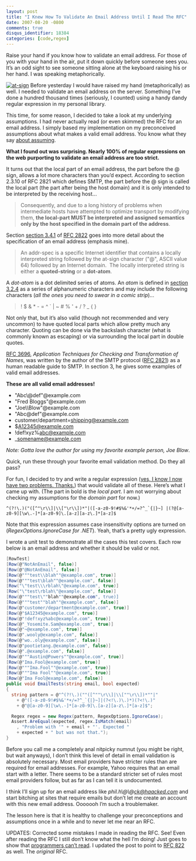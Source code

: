 ```yaml
---
layout: post
title: "I Knew How To Validate An Email Address Until I Read The RFC"
date: 2007-08-20 -0800
comments: true
disqus_identifier: 18384
categories: [code,regex]
---
```

Raise your hand if you know how to validate an email address. For those
of you with your hand in the air, put it down quickly before someone
sees you. It’s an odd sight to see someone sitting alone at the keyboard
raising his or her hand. I was speaking metaphorically.

[![at-sign](http://haacked.com/images/haacked_com/WindowsLiveWriter/IThoughtIKnewHowToValidateAnEmailAddress_E977/at-sign_1.jpg)](http://www.stockxpert.com/browse.phtml?f=profile&l=ErickN "At Sign from stockxpert by ErickN")
Before yesterday I would have raised my hand (metaphorically) as well. I
needed to validate an email address on the server. Something I’ve done a
hundred thousand times (seriously, I counted) using a handy dandy
regular expression in my personal library.

This time, for some reason, I decided to take a look at my underlying
assumptions. I had never actually read (or even skimmed) the RFC for an
email address. I simply based my implementation on my preconceived
assumptions about what makes a valid email address. You know what they
say [about
assuming](http://jyte.com/cl/when-you-assume-you-make-an-ass-out-of-you-and-me "saying about assumptions").

**What I found out was surprising. Nearly 100% of regular expressions on
the web purporting to validate an email address are too strict.**

It turns out that the local part of an email address, the part before
the @ sign, allows a lot more characters than you’d expect. According to
section 2.3.10 of RFC 2821 which defines SMTP, the part before the @
sign is called the local part (the part after being the host domain) and
it is only intended to be interpreted by the receiving host...

> Consequently, and due to a long history of problems when intermediate
> hosts have attempted to optimize transport by modifying them, **the
> local-part MUST be interpreted and assigned semantics only by the host
> specified in the domain part of the address**.

Section [section
3.4.1](http://tools.ietf.org/html/rfc2822#section-3.4.1 "Section 3.4.1 of rfc2822")
of [RFC
2822](http://tools.ietf.org/html/rfc2822 "RFC 2822 Internet Message Format") goes
into more detail about the specification of an email address (emphasis
mine).

> An addr-spec is a specific Internet identifier that contains a locally
> interpreted string followed by the at-sign character ("@", ASCII value
> 64) followed by an Internet domain.  The locally interpreted string is
> either a **quoted-string** or a **dot-atom**.

A *dot-atom* is a dot delimited series of atoms. An *atom* is defined in
[section
3.2.4](http://tools.ietf.org/html/rfc2822#3.2.4 "Section 3.2.4 Atom") as
a series of alphanumeric characters and may include the following
characters (*all the ones you need to swear in a comic strip*)...

> ! \$ & \* - = \^ \` | \~ \# % ' + / ? \_ { }

Not only that, but it’s also valid (though not recommended and very
uncommon) to have quoted local parts which allow pretty much any
character. Quoting can be done via the backslash character (what is
commonly known as escaping) or via surrounding the local part in double
quotes.

[RFC
3696](http://tools.ietf.org/html/rfc3696 "Clarification of internet mailing specs"),
*Application Techniques for Checking and Transformation of Names*, was
written by the author of the SMTP protocol ([RFC
2821](http://tools.ietf.org/html/rfc2821 "RFC 2821 SMTP")) as a human
readable guide to SMTP. In section 3, he gives some examples of valid
email addresses.

**These are all valid email addresses!**

-   "Abc\\@def"@example.com
-   "Fred Bloggs"@example.com
-   "Joe\\\\Blow"@example.com
-   "Abc@def"@example.com
-   customer/department=shipping@example.com
-   \$A12345@example.com
-   !def!xyz%abc@example.com
-   \_somename@example.com

*Note: Gotta love the author for using my favorite example person, Joe
Blow*.

Quick, run these through your favorite email validation method. Do they
all pass?

For fun, I decided to try and write a regular expression ([yes, I know I
now have two problems.
Thanks.](http://regex.info/blog/2006-09-15/247 "Source of the famous 'Now you have two problems' quote")) that
would validate all of these. Here’s what I came up with. (The part in
bold is the *local part*. I am not worrying about checking my
assumptions for the *domain part* for now.)

`` ^(?!\.)("([^"\r\\]|\\["\r\\])*"|([-a-z0-9!#$%&'*+/=?^_`{|}~] |(?@[a-z0-9][\w\.-]*[a-z0-9]\.[a-z][a-z\.]*[a-z]$ ``

Note that this expression assumes case insensitivity options are turned
on (*RegexOptions.IgnoreCase for .NET*). Yeah, that’s a pretty ugly
expression.

I wrote a unit test to demonstrate all the cases this test covers. Each
row below is an email address and whether it should be valid or not.

```csharp
[RowTest]
[Row(@"NotAnEmail", false)]
[Row(@"@NotAnEmail", false)]
[Row(@"""test\\blah""@example.com", true)]
[Row(@"""test\blah""@example.com", false)]
[Row("\"test\\\rblah\"@example.com", true)]
[Row("\"test\rblah\"@example.com", false)]
[Row(@"""test\""blah""@example.com", true)]
[Row(@"""test""blah""@example.com", false)]
[Row(@"customer/department@example.com", true)]
[Row(@"$A12345@example.com", true)]
[Row(@"!def!xyz%abc@example.com", true)]
[Row(@"_Yosemite.Sam@example.com", true)]
[Row(@"~@example.com", true)]
[Row(@".wooly@example.com", false)]
[Row(@"wo..oly@example.com", false)]
[Row(@"pootietang.@example.com", false)]
[Row(@".@example.com", false)]
[Row(@"""Austin@Powers""@example.com", true)]
[Row(@"Ima.Fool@example.com", true)]
[Row(@"""Ima.Fool""@example.com", true)]
[Row(@"""Ima Fool""@example.com", true)]
[Row(@"Ima Fool@example.com", false)]
public void EmailTests(string email, bool expected)
{
  string pattern = @"^(?!\.)(""([^""\r\\]|\\[""\r\\])*""|" 
    + @"([-a-z0-9!#$%&'*+/=?^_`{|}~]|(?<!\.)\.)*)(?<!\.)" 
    + @"@[a-z0-9][\w\.-]*[a-z0-9]\.[a-z][a-z\.]*[a-z]$";

  Regex regex = new Regex(pattern, RegexOptions.IgnoreCase);
  Assert.AreEqual(expected, regex.IsMatch(email)
    , "Problem with '" + email + "'. Expected "  
    + expected + " but was not that.");
}
```

Before you call me a completely anal nitpicky numnut (you might be
right, but wait anyways), I don’t think this level of detail in email
validation is absolutely necessary. Most email providers have stricter
rules than are required for email addresses. For example, Yahoo requires
that an email start with a letter. There seems to be a standard stricter
set of rules most email providers follow, but as far as I can tell it is
undocumented.

I think I’ll sign up for an email address like
*phil.h\\@\\@ck@haacked.com* and start bitching at sites that require
emails but don’t let me create an account with this new email address.
Ooooooh I’m such a troublemaker.

The lesson here is that it is healthy to challenge your preconceptions
and assumptions once in a while and to never let me near an RFC.

UPDATES: Corrected some mistakes I made in reading the RFC. See! Even
after reading the RFC I still don’t know what the hell I’m doing! Just
goes to show that [programmers can’t
read](http://haacked.com/archive/2007/02/27/Why_Cant_Programmers._Read.aspx "Why Can’t Programmers... Read?").
I updated the post to point to [RFC
822](http://www.faqs.org/rfcs/rfc822.html "RFC 822 Standard for the format of ARPA Internet Text Messages")
as well. The *original* RFC.

